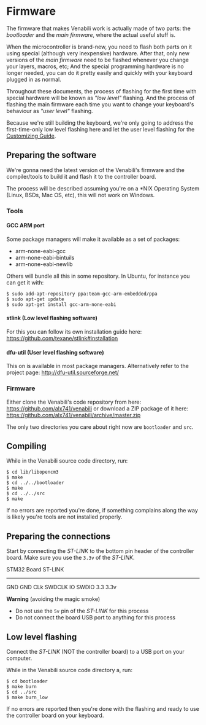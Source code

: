# Firmware

The firmware that makes Venabili work is actually made of two parts:
the *bootloader* and the *main firmware*, where the actual useful stuff is.

When the microcontroller is brand-new, you need to flash both parts on it using
special (although very inexpensive) hardware. After that, only new versions of
the *main firmware* need to be flashed whenever you change your layers, macros,
etc; And the special programming hardware is no longer needed, you can do it
pretty easily and quickly with your keyboard plugged in as normal.

Throughout these documents, the process of flashing for the first time with
special hardware will be known as *"low level"* flashing. And the process of
flashing the main firmware each time you want to change your keyboard's
behaviour as *"user level"* flashing.

Because we're still building the keyboard, we're only going to address the
first-time-only low level flashing here and let the user level flashing for the
[Customizing Guide](customizing.md).


## Preparing the software

We're gonna need the latest version of the Venabili's firmware and the
compiler/tools to build it and flash it to the controller board.

The process will be described assuming you're on a \*NIX Operating System
(Linux, BSDs, Mac OS, etc), this will not work on Windows.


### Tools

#### GCC ARM port

Some package managers will make it available as a set of packages:

- arm-none-eabi-gcc
- arm-none-eabi-bintuils
- arm-none-eabi-newlib

Others will bundle all this in some repository. In Ubuntu, for instance you can
get it with:

```
$ sudo add-apt-repository ppa:team-gcc-arm-embedded/ppa
$ sudo apt-get update
$ sudo apt-get install gcc-arm-none-eabi
```

#### stlink (Low level flashing software)

For this you can follow its own installation guide here:
https://github.com/texane/stlink#installation

#### dfu-util (User level flashing software)

This on is available in most package managers. Alternatively refer to the
project page: http://dfu-util.sourceforge.net/


### Firmware

Either clone the Venabili's code repository from here:
https://github.com/alx741/venabili or download a ZIP package of it here:
https://github.com/alx741/venabili/archive/master.zip

The only two directories you care about right now are `bootloader` and `src`.


## Compiling

While in the Venabili source code directory, run:

```
$ cd lib/libopencm3
$ make
$ cd ../../bootloader
$ make
$ cd ../../src
$ make
```

If no errors are reported you're done, if something complains along the way is
likely you're tools are not installed properly.


## Preparing the connections

Start by connecting the *ST-LINK* to the bottom pin header of the controller
board. Make sure you use the `3.3v` of the *ST-LINK*.

STM32 Board    ST-LINK
-----------   ---------
  GND            GND
  CLk           SWDCLK
  IO            SWDIO
  3.3           3.3v


**Warning** (avoiding the magic smoke)

- Do not use the `5v` pin of the *ST-LINK* for this process
- Do not connect the board USB port to anything for this process


## Low level flashing

Connect the *ST-LINK* (NOT the controller board) to a USB port on your computer.

While in the Venabili source code directory a, run:

```
$ cd bootloader
$ make burn
$ cd ../src
$ make burn_low
```

If no errors are reported then you're done with the flashing and ready to use
the controller board on your keyboard.
